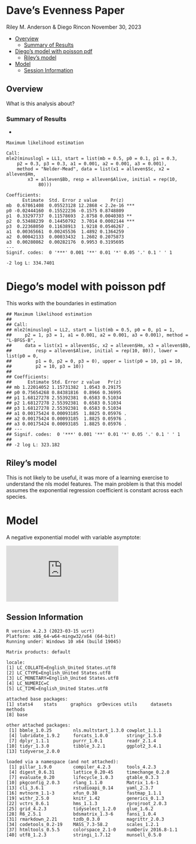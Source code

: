 Dave’s Evenness Paper
================
Riley M. Anderson & Diego Rincon
November 30, 2023

  

- [Overview](#overview)
  - [Summary of Results](#summary-of-results)
- [Diego’s model with poisson pdf](#diegos-model-with-poisson-pdf)
  - [Riley’s model](#rileys-model)
- [Model](#model)
  - [Session Information](#session-information)

## Overview

What is this analysis about?

### Summary of Results

- 

<!-- -->

    Maximum likelihood estimation

    Call:
    mle2(minuslogl = LL1, start = list(mb = 0.5, p0 = 0.1, p1 = 0.3, 
        p2 = 0.3, p3 = 0.3, a1 = 0.001, a2 = 0.001, a3 = 0.001), 
        method = "Nelder-Mead", data = list(x1 = alleven$Sc, x2 = alleven$Hm, 
            x3 = alleven$Bb, resp = alleven$Alive, initial = rep(10, 
                80)))

    Coefficients:
          Estimate  Std. Error z value     Pr(z)    
    mb  0.67861408  0.05523128 12.2868 < 2.2e-16 ***
    p0 -0.02444160  0.15522236 -0.1575 0.8748809    
    p1  0.33297737  0.11578693  2.8758 0.0040303 ** 
    p2  0.53488239  0.14450792  3.7014 0.0002144 ***
    p3  0.22368050  0.11638913  1.9218 0.0546267 .  
    a1  0.00365661  0.00245536  1.4892 0.1364259    
    a2  0.00042133  0.00033432  1.2602 0.2075873    
    a3  0.00280862  0.00282176  0.9953 0.3195695    
    ---
    Signif. codes:  0 '***' 0.001 '**' 0.01 '*' 0.05 '.' 0.1 ' ' 1

    -2 log L: 334.7401 

# Diego’s model with poisson pdf

This works with the boundaries in estimation

    ## Maximum likelihood estimation
    ## 
    ## Call:
    ## mle2(minuslogl = LL2, start = list(mb = 0.5, p0 = 0, p1 = 1, 
    ##     p2 = 1, p3 = 1, a1 = 0.001, a2 = 0.001, a3 = 0.001), method = "L-BFGS-B", 
    ##     data = list(x1 = alleven$Sc, x2 = alleven$Hm, x3 = alleven$Bb, 
    ##         resp = alleven$Alive, initial = rep(10, 80)), lower = list(p0 = 0, 
    ##         p1 = 0, p2 = 0, p3 = 0), upper = list(p0 = 10, p1 = 10, 
    ##         p2 = 10, p3 = 10))
    ## 
    ## Coefficients:
    ##      Estimate Std. Error z value   Pr(z)  
    ## mb 1.22014052 1.15731382  1.0543 0.29175  
    ## p0 0.75654268 0.84381816  0.8966 0.36995  
    ## p1 1.68127278 2.55392381  0.6583 0.51034  
    ## p2 1.68127278 2.55392381  0.6583 0.51034  
    ## p3 1.68127278 2.55392381  0.6583 0.51034  
    ## a1 0.00175424 0.00093185  1.8825 0.05976 .
    ## a2 0.00175424 0.00093185  1.8825 0.05976 .
    ## a3 0.00175424 0.00093185  1.8825 0.05976 .
    ## ---
    ## Signif. codes:  0 '***' 0.001 '**' 0.01 '*' 0.05 '.' 0.1 ' ' 1
    ## 
    ## -2 log L: 323.182

## Riley’s model

This is not likely to be useful, it was more of a learning exercise to
understand the nls model features. The main problem is that this model
assumes the exponential regression coefficient is constant across each
species.

# Model

A negative exponential model with variable asymptote:

![y(t)=ae^{-bt}+cx](https://latex.codecogs.com/png.latex?y%28t%29%3Dae%5E%7B-bt%7D%2Bcx "y(t)=ae^{-bt}+cx")

## Session Information

    R version 4.2.3 (2023-03-15 ucrt)
    Platform: x86_64-w64-mingw32/x64 (64-bit)
    Running under: Windows 10 x64 (build 19045)

    Matrix products: default

    locale:
    [1] LC_COLLATE=English_United States.utf8 
    [2] LC_CTYPE=English_United States.utf8   
    [3] LC_MONETARY=English_United States.utf8
    [4] LC_NUMERIC=C                          
    [5] LC_TIME=English_United States.utf8    

    attached base packages:
    [1] stats4    stats     graphics  grDevices utils     datasets  methods  
    [8] base     

    other attached packages:
     [1] bbmle_1.0.25        nls.multstart_1.3.0 cowplot_1.1.1      
     [4] lubridate_1.9.2     forcats_1.0.0       stringr_1.5.0      
     [7] dplyr_1.1.1         purrr_1.0.1         readr_2.1.4        
    [10] tidyr_1.3.0         tibble_3.2.1        ggplot2_3.4.1      
    [13] tidyverse_2.0.0    

    loaded via a namespace (and not attached):
     [1] pillar_1.9.0        compiler_4.2.3      tools_4.2.3        
     [4] digest_0.6.31       lattice_0.20-45     timechange_0.2.0   
     [7] evaluate_0.20       lifecycle_1.0.3     gtable_0.3.3       
    [10] pkgconfig_2.0.3     rlang_1.1.0         Matrix_1.6-1       
    [13] cli_3.6.1           rstudioapi_0.14     yaml_2.3.7         
    [16] mvtnorm_1.1-3       xfun_0.38           fastmap_1.1.1      
    [19] withr_2.5.0         knitr_1.42          generics_0.1.3     
    [22] vctrs_0.6.1         hms_1.1.3           rprojroot_2.0.3    
    [25] grid_4.2.3          tidyselect_1.2.0    glue_1.6.2         
    [28] R6_2.5.1            bdsmatrix_1.3-6     fansi_1.0.4        
    [31] rmarkdown_2.21      tzdb_0.3.0          magrittr_2.0.3     
    [34] codetools_0.2-19    MASS_7.3-58.2       scales_1.2.1       
    [37] htmltools_0.5.5     colorspace_2.1-0    numDeriv_2016.8-1.1
    [40] utf8_1.2.3          stringi_1.7.12      munsell_0.5.0      
